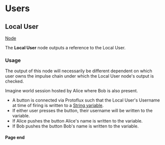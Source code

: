 # Users

<!-- panels:start -->
<!-- div:title-panel -->
## Local User

<!-- div:right-panel -->
<!-- you can get the right directory from "allNodes.md" -->
[Node](./_template/nodes/Root/Users/README.md#ProtoFlux.Runtimes.Execution.Nodes.FrooxEngine.Users.LocalUser ':include')

<!-- div:left-panel -->
The **Local User** node outputs a reference to the Local User.

### Usage

The output of this node will necessarily be different dependent on which
user owns the impulse chain under which the Local User node's output is
checked.

Imagine world session hosted by Alice where Bob is also present.

- A button is connected via Protoflux such that the Local User's Username at time of firing is written to a [String variable](String_(Protoflux_node) "wikilink").
- If either user presses the button, their username will be written to the variable.
- If Alice pushes the button Alice's name is written to the variable.
- If Bob pushes the button Bob's name is written to the variable.
<!-- panels:end -->

#### Page end

